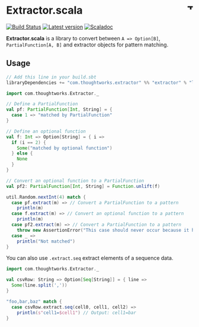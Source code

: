 # Extractor.scala <a href="http://thoughtworks.com/"><img align="right" src="https://www.thoughtworks.com/imgs/tw-logo.png" title="ThoughtWorks" height="15"/></a>

[![Build Status](https://travis-ci.org/ThoughtWorksInc/Extractor.scala.svg?branch=master)](https://travis-ci.org/ThoughtWorksInc/Extractor.scala)
[![Latest version](https://index.scala-lang.org/thoughtworksinc/extractor.scala/extractor/latest.svg)](https://index.scala-lang.org/thoughtworksinc/extractor.scala/extractor)
[![Scaladoc](https://javadoc.io/badge/com.thoughtworks.extractor/extractor_2.12.svg?label=scaladoc)](https://javadoc.io/page/com.thoughtworks.extractor/extractor_2.12/latest/com/thoughtworks/index.html)

**Extractor.scala** is a library to convert between `A => Option[B]`, `PartialFunction[A, B]` and extractor objects for pattern matching.

## Usage
``` sbt
// Add this line in your build.sbt
libraryDependencies += "com.thoughtworks.extractor" %% "extractor" % "latest.release"
```

``` scala
import com.thoughtworks.Extractor._

// Define a PartialFunction
val pf: PartialFunction[Int, String] = {
  case 1 => "matched by PartialFunction"
}

// Define an optional function
val f: Int => Option[String] = { i =>
  if (i == 2) {
    Some("matched by optional function")
  } else {
    None
  }
}

// Convert an optional function to a PartialFunction
val pf2: PartialFunction[Int, String] = Function.unlift(f)

util.Random.nextInt(4) match {
  case pf.extract(m) => // Convert a PartialFunction to a pattern
    println(m)
  case f.extract(m) => // Convert an optional function to a pattern
    println(m)
  case pf2.extract(m) => // Convert a PartialFunction to a pattern
    throw new AssertionError("This case should never occur because it has the same condition as `f.extract`.")
  case _ =>
    println("Not matched")
}
```

You can also use `.extract.seq` extract elements of a sequence data.

``` scala
import com.thoughtworks.Extractor._

val csvRow: String => Option[Seq[String]] = { line =>
  Some(line.split(','))
}

"foo,bar,baz" match {
  case csvRow.extract.seq(cell0, cell1, cell2) =>
    println(s"cell1=$cell1") // Output: cell1=bar
}
```
